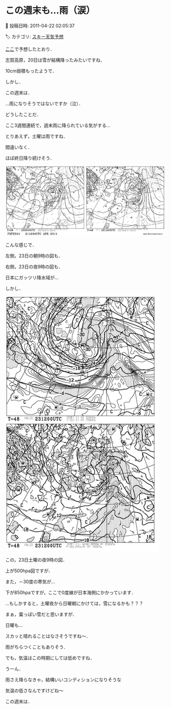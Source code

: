 # この週末も…雨（涙）

📅 投稿日時: 2011-04-22 02:05:37

🏷️ カテゴリ: [スキー天気予想](c6554f5c3c106093b511a8daae23757e8.md)

[ここ](e57b12f95c9cd283ab6a61345c683d59e.md)で予想したとおり．


志賀高原，20日は雪が結構降ったみたいですね．


10cm弱積もったようで．





しかし．


この週末は．





…雨になりそうではないですか（泣）．





どうしたことだ．


ここ3週間連続で，週末雨に降られている気がする…





とりあえず，土曜は雨ですね．


間違いなく．


ほぼ終日降り続けそう．







![2f2b092887c030f066aaddf328cc30c4.jpg](images/2f2b092887c030f066aaddf328cc30c4.jpg)







こんな感じで．


左側，23日の朝9時の図も．


右側，23日の夜9時の図も．


日本にガッツリ降水域が…





しかし．




![5f06a11e489e2eddf425b0577a5867e8.jpg](images/5f06a11e489e2eddf425b0577a5867e8.jpg)




この，23日土曜の夜9時の図．


上が500hpa図ですが．


また，－30度の寒気が…


下が850hpaですが，ここで0度線が日本海側にかかっています．





…もしかすると，土曜夜から日曜朝にかけては，雪になるかも？？？


まぁ，霙っぽい雪だと思いますが．





日曜も…


スカッと晴れることはなさそうですね～．


雨がちらつくこともありそう．





でも，気温はこの時期にしては低めですね．


うーん．


雨さえ降らなきゃ，結構いいコンディションになりそうな


気温の低さなんですけどね～


この週末は．
